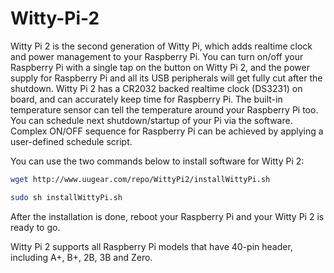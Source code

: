 <!--
---
name: Witty Pi 2
class: board
type: rtc,switch,power
formfactor: HAT
image: 'witty-pi-2.png'
manufacturer: UUGear s.r.o.
description: Realtime clock and power management for Raspberry Pi
url: http://www.uugear.com/product/wittypi2/
github: https://github.com/uugear/Witty-Pi-2
buy: http://www.uugear.com/product/wittypi2/
pincount: 40
eeprom: no
power: 5v,3v3
pin:
  '3':
    name: SDA
    mode: i2c
  '5':
    name: SCL
    mode: i2c
  '7':
    name: HALT
    mode: input
  '11':
    name: LED
    mode: output
i2c:
  '0x68':
    name: DS3231
    device: DS3231
-->
# Witty-Pi-2

Witty Pi 2 is the second generation of Witty Pi, which adds realtime clock and power management to your Raspberry Pi. You can turn on/off your Raspberry Pi with a single tap on the button on Witty Pi 2, and the power supply for Raspberry Pi and all its USB peripherals will get fully cut after the shutdown. Witty Pi 2 has a CR2032 backed realtime clock (DS3231) on board, and can accurately keep time for Raspberry Pi. The built-in temperature sensor can tell the temperature around your Raspberry Pi too. You can schedule next shutdown/startup of your Pi via the software. Complex ON/OFF sequence for Raspberry Pi can be achieved by applying a user-defined schedule script.

You can use the two commands below to install software for Witty Pi 2:

```bash
wget http://www.uugear.com/repo/WittyPi2/installWittyPi.sh

sudo sh installWittyPi.sh
```
After the installation is done, reboot your Raspberry Pi and your Witty Pi 2 is ready to go.

Witty Pi 2 supports all Raspberry Pi models that have 40-pin header, including A+, B+, 2B, 3B and Zero.
